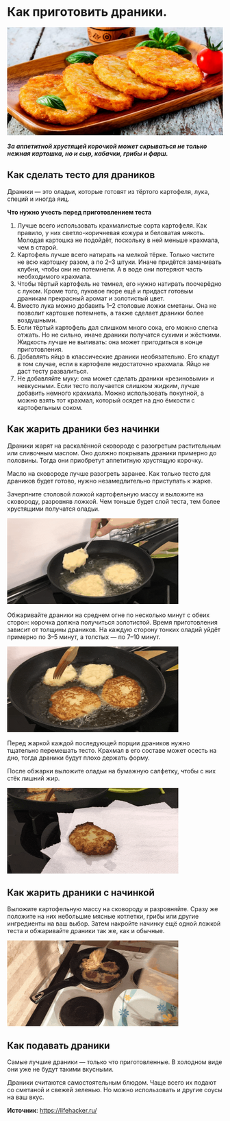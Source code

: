 # Как приготовить драники.

![Как приготовить драники](/images/Kulinar/Second/draniki_01.jpg 'Как приготовить драники')

_**За аппетитной хрустящей корочкой может скрываться не только нежная картошка, но и сыр, кабачки, грибы и фарш.**_

## Как сделать тесто для драников

Драники — это оладьи, которые готовят из тёртого картофеля, лука, специй и иногда яиц.

**Что нужно учесть перед приготовлением теста**

1. Лучше всего использовать крахмалистые сорта картофеля. Как правило, у них светло-коричневая кожура и беловатая мякоть. Молодая картошка не подойдёт, поскольку в ней меньше крахмала, чем в старой.
2. Картофель лучше всего натирать на мелкой тёрке. Только чистите не всю картошку разом, а по 2–3 штуки. Иначе придётся замачивать клубни, чтобы они не потемнели. А в воде они потеряют часть необходимого крахмала.
3. Чтобы тёртый картофель не темнел, его нужно натирать поочерёдно с луком. Кроме того, луковое пюре ещё и придаст готовым драникам прекрасный аромат и золотистый цвет.
4. Вместо лука можно добавить 1–2 столовые ложки сметаны. Она не позволит картошке потемнеть, а также сделает драники более воздушными.
5. Если тёртый картофель дал слишком много сока, его можно слегка отжать. Но не сильно, иначе драники получатся сухими и жёсткими. Жидкость лучше не выливать: она может пригодиться в конце приготовления.
6. Добавлять яйцо в классические драники необязательно. Его кладут в том случае, если в картофеле недостаточно крахмала. Яйцо не даст тесту развалиться.
7. Не добавляйте муку: она может сделать драники «резиновыми» и невкусными. Если тесто получается слишком жидким, лучше добавить немного крахмала. Можно использовать покупной, а можно взять тот крахмал, который осядет на дно ёмкости с картофельным соком.

## Как жарить драники без начинки

Драники жарят на раскалённой сковороде с разогретым растительным или сливочным маслом. Оно должно покрывать драники примерно до половины. Тогда они приобретут аппетитную хрустящую корочку.

Масло на сковороде лучше разогреть заранее. Как только тесто для драников будет готово, нужно незамедлительно приступать к жарке.

Зачерпните столовой ложкой картофельную массу и выложите на сковороду, разровняв ложкой. Чем тоньше будет слой теста, тем более хрустящими получатся оладьи.

![Как приготовить драники](/images/Kulinar/Second/draniki_08.gif 'Как приготовить драники')

Обжаривайте драники на среднем огне по несколько минут с обеих сторон: корочка должна получиться золотистой. Время приготовления зависит от толщины драников. На каждую сторону тонких оладий уйдёт примерно по 3–5 минут, а толстых — по 7–10 минут.

![Как приготовить драники](/images/Kulinar/Second/draniki_09.gif 'Как приготовить драники')

Перед жаркой каждой последующей порции драников нужно тщательно перемешать тесто. Крахмал в его составе может осесть на дно, тогда драники будут плохо держать форму.

После обжарки выложите оладьи на бумажную салфетку, чтобы с них стёк лишний жир.

![Как приготовить драники](/images/Kulinar/Second/draniki_10.gif 'Как приготовить драники')

## Как жарить драники с начинкой

Выложите картофельную массу на сковороду и разровняйте. Сразу же положите на них небольшие мясные котлетки, грибы или другие ингредиенты на ваш выбор. Затем накройте начинку ещё одной ложкой теста и обжаривайте драники так же, как и обычные.

![Как приготовить драники](/images/Kulinar/Second/draniki_11.gif 'Как приготовить драники')

## Как подавать драники

Самые лучшие драники — только что приготовленные. В холодном виде они уже не будут такими вкусными.

Драники считаются самостоятельным блюдом. Чаще всего их подают со сметаной и свежей зеленью. Но можно использовать и другие соусы на ваш вкус.

**Источник**: https://lifehacker.ru/
